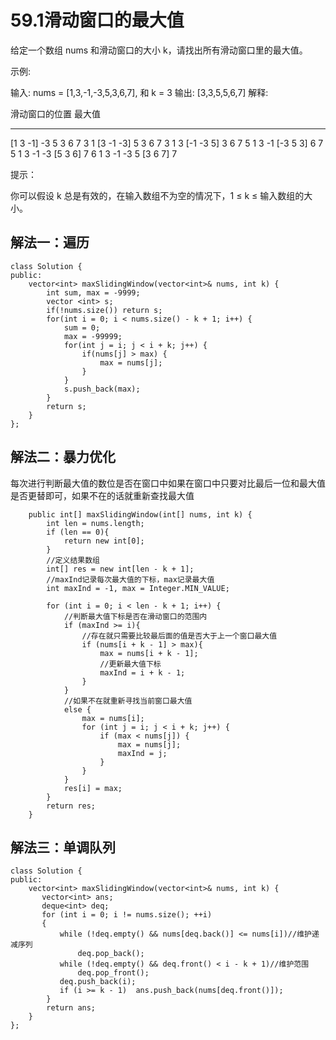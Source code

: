 # 59.1滑动窗口的最大值

给定一个数组 nums 和滑动窗口的大小 k，请找出所有滑动窗口里的最大值。

示例:

输入: nums = [1,3,-1,-3,5,3,6,7], 和 k = 3
输出: [3,3,5,5,6,7] 
解释: 

  滑动窗口的位置                最大值
---------------               -----
[1  3  -1] -3  5  3  6  7       3
 1 [3  -1  -3] 5  3  6  7       3
 1  3 [-1  -3  5] 3  6  7       5
 1  3  -1 [-3  5  3] 6  7       5
 1  3  -1  -3 [5  3  6] 7       6
 1  3  -1  -3  5 [3  6  7]      7


提示：

你可以假设 k 总是有效的，在输入数组不为空的情况下，1 ≤ k ≤ 输入数组的大小。

## 解法一：遍历

```
class Solution {
public:
    vector<int> maxSlidingWindow(vector<int>& nums, int k) {
        int sum, max = -9999;
        vector <int> s;
        if(!nums.size()) return s;
        for(int i = 0; i < nums.size() - k + 1; i++) {
            sum = 0;
            max = -99999;
            for(int j = i; j < i + k; j++) {
                if(nums[j] > max) {
                    max = nums[j];
                }
            }
            s.push_back(max);
        }
        return s;  
    }
};
```

## 解法二：暴力优化

每次进行判断最大值的数位是否在窗口中如果在窗口中只要对比最后一位和最大值是否更替即可，如果不在的话就重新查找最大值

```
    public int[] maxSlidingWindow(int[] nums, int k) {
        int len = nums.length;
        if (len == 0){
            return new int[0];
        }
        //定义结果数组
        int[] res = new int[len - k + 1];
        //maxInd记录每次最大值的下标，max记录最大值
        int maxInd = -1, max = Integer.MIN_VALUE;

        for (int i = 0; i < len - k + 1; i++) {
            //判断最大值下标是否在滑动窗口的范围内
            if (maxInd >= i){
                //存在就只需要比较最后面的值是否大于上一个窗口最大值
                if (nums[i + k - 1] > max){
                    max = nums[i + k - 1];
                    //更新最大值下标
                    maxInd = i + k - 1;
                }
            }
            //如果不在就重新寻找当前窗口最大值
            else {
                max = nums[i];
                for (int j = i; j < i + k; j++) {
                    if (max < nums[j]) {
                        max = nums[j];
                        maxInd = j;
                    }
                }
            }
            res[i] = max;
        }
        return res;
    }

```

## 解法三：单调队列

```
class Solution {
public:
    vector<int> maxSlidingWindow(vector<int>& nums, int k) {
       vector<int> ans;
	   deque<int> deq;
	   for (int i = 0; i != nums.size(); ++i)
	   {
		   while (!deq.empty() && nums[deq.back()] <= nums[i])//维护递减序列
			   deq.pop_back();
		   while (!deq.empty() && deq.front() < i - k + 1)//维护范围
			   deq.pop_front();
		   deq.push_back(i);
		   if (i >= k - 1)  ans.push_back(nums[deq.front()]);
	    }
	    return ans;
    }
};
```

